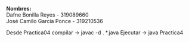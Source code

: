 **Nombres:**  
Dafne Bonilla Reyes - 319089660  
José Camilo García Ponce - 319210536

Desde Practica04
compilar -> javac -d . *.java
Ejecutar -> java Practica4

